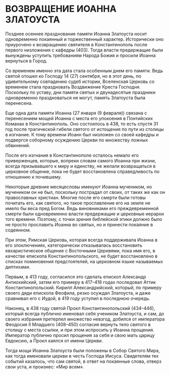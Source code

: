 # ВОЗВРАЩЕНИЕ ИОАННА ЗЛАТОУСТА

Позднее осеннее празднование памяти Иоанна Златоуста носит одновременно покаянный и торжественный характер. Исторически оно приурочено к возвращению святителя в Константинополь после первого низложения с кафедры (403). Тогда власти предержащие были вынуждены уступить требованиям Народа Божия и просили Иоанна вернуться в Город.

Со временем именно эта дата стала особенным днем его памяти. Ведь святой отошел ко Господу 14 (27) сентября, но в этот день, по удивительному совпадению судеб истории, Вселенская Церковь со временем стала праздновать Воздвижение Креста Господня. Поскольку по уставу, дни памяти святых и двунадесятые праздники одновременно праздноваться не могут, память Златоуста была перенесена.

Еще одна дата памяти Иоанна (27 января (9 февраля)) связана с перенесением мощей Иоанна с места его упокоения в Понтийских Команах в Константинополь. Оно состоялось в 438, то есть спустя 31 год после трагической гибели святого от истощения по пути из столицы в изгнание. К тому времени Иоанн был низложен со своей кафедры и подвергся соборному осуждению Церкви по множеству ложных обвинений.

После его изгнания в Константинополе осталось немало его приверженцев, которые, вопреки словам самого Иоанна при жизни, всегда призывавшего к миру и единству, не желали возвращаться в церковное общение, пока не будет восстановлена справедливость по отношению к почившему.

Некоторые древние месяцесловы именуют Иоанна мучеником, но мучеником он не был, поскольку пострадал от своих, от таких же как он православных христиан. Многие после его смерти были готовы почитать его, как святого, но такое прославление его на земле не имело бы веса пред Богом. Ведь виновниками его преждевременной смерти были одновременно власти предержащие и церковные иерархи того времени. Поэтому, с точки зрения библейской этики должно было не просто прославить Иоанна во святых, но и принести покаяние в содеянном.

При этом, Римская Церковь, которая всегда поддерживала Иоанна в его злоключениях, категорически отказывалась восстановить евхаристическое общение с Восточными Церквями, пока имя его, в качестве епископа Константинопольского, не будет восстановлено в списках поминовения предстоятелей, на церковном языке называемых диптихами.

Первым, в 413 году, согласился это сделать епископ Александр Антиохийский, затем его примеру в 417–418 годах последовал Аттик Константинопольский. Кирилл Александрийский, который, по примеру своего дяди епископа Феофила, резко осуждал Златоуста, и даже сравнивал его с Иудой, в 419 году уступил в последнюю очередь.

Наконец, в 438 году святой Прокл Константинопольский (434–446), который всегда публично именовал себя учеником Златоуста, и сам, до своего избрания претерпел множество невзгод, добился от императора Феодосия II Младшего (408–450) согласия вернуть тело святого в столицу с места ссылки, и при этом испросить у Иоанна прощения. Император публично просил прощения за себя и свою мать царицу Евдоксию, а Прокл каялся от имени Церкви.

Тогда мощи Иоанна Златоуста были положены в Собор Святого Мира, как тогда именовали церкви в честь Господа Иисуса. Свидетелям тех событий казалось, что сам святой, в ответ на покаянные слова, отверз свои уста, и произнес: «Мир всем».
